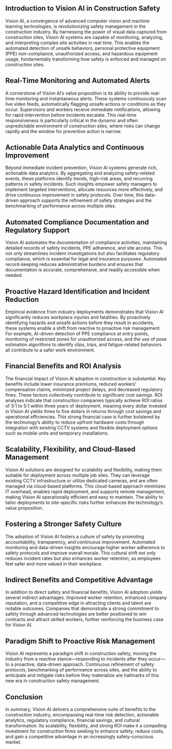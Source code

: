 ## Introduction to Vision AI in Construction Safety
Vision AI, a convergence of advanced computer vision and machine learning technologies, is revolutionizing safety management in the construction industry. By harnessing the power of visual data captured from construction sites, Vision AI systems are capable of monitoring, analyzing, and interpreting complex site activities in real time. This enables the automated detection of unsafe behaviors, personal protective equipment (PPE) non-compliance, unauthorized access, and hazardous equipment usage, fundamentally transforming how safety is enforced and managed on construction sites.

## Real-Time Monitoring and Automated Alerts
A cornerstone of Vision AI’s value proposition is its ability to provide real-time monitoring and instantaneous alerts. These systems continuously scan live video feeds, automatically flagging unsafe actions or conditions as they occur. Supervisors and workers receive immediate notifications, allowing for rapid intervention before incidents escalate. This real-time responsiveness is particularly critical in the dynamic and often unpredictable environment of construction sites, where risks can change rapidly and the window for preventive action is narrow.

## Actionable Data Analytics and Continuous Improvement
Beyond immediate incident prevention, Vision AI systems generate rich, actionable data analytics. By aggregating and analyzing safety-related events, these platforms identify trends, high-risk areas, and recurring patterns in safety incidents. Such insights empower safety managers to implement targeted interventions, allocate resources more effectively, and drive continuous improvement in safety protocols. Over time, this data-driven approach supports the refinement of safety strategies and the benchmarking of performance across multiple sites.

## Automated Compliance Documentation and Regulatory Support
Vision AI automates the documentation of compliance activities, maintaining detailed records of safety incidents, PPE adherence, and site access. This not only streamlines incident investigations but also facilitates regulatory compliance, which is essential for legal and insurance purposes. Automated record-keeping reduces administrative burdens and ensures that documentation is accurate, comprehensive, and readily accessible when needed.

## Proactive Hazard Identification and Incident Reduction
Empirical evidence from industry deployments demonstrates that Vision AI significantly reduces workplace injuries and fatalities. By proactively identifying hazards and unsafe actions before they result in accidents, these systems enable a shift from reactive to proactive risk management. For example, AI-driven detection of PPE compliance at entry points, monitoring of restricted zones for unauthorized access, and the use of pose estimation algorithms to identify slips, trips, and fatigue-related behaviors all contribute to a safer work environment.

## Financial Benefits and ROI Analysis
The financial impact of Vision AI adoption in construction is substantial. Key benefits include lower insurance premiums, reduced workers’ compensation claims, minimized project delays, and decreased regulatory fines. These factors collectively contribute to significant cost savings. ROI analyses indicate that construction companies typically achieve ROI ratios of 3:1 to 5:1 within three years of deployment, meaning every dollar invested in Vision AI yields three to five dollars in returns through cost savings and operational efficiencies. This strong financial case is further bolstered by the technology’s ability to reduce upfront hardware costs through integration with existing CCTV systems and flexible deployment options such as mobile units and temporary installations.

## Scalability, Flexibility, and Cloud-Based Management
Vision AI solutions are designed for scalability and flexibility, making them suitable for deployment across multiple job sites. They can leverage existing CCTV infrastructure or utilize dedicated cameras, and are often managed via cloud-based platforms. This cloud-based approach minimizes IT overhead, enables rapid deployment, and supports remote management, making Vision AI operationally efficient and easy to maintain. The ability to tailor deployments to site-specific risks further enhances the technology’s value proposition.

## Fostering a Stronger Safety Culture
The adoption of Vision AI fosters a culture of safety by promoting accountability, transparency, and continuous improvement. Automated monitoring and data-driven insights encourage higher worker adherence to safety protocols and improve overall morale. This cultural shift not only reduces incident rates but also enhances worker retention, as employees feel safer and more valued in their workplace.

## Indirect Benefits and Competitive Advantage
In addition to direct safety and financial benefits, Vision AI adoption yields several indirect advantages. Improved worker retention, enhanced company reputation, and a competitive edge in attracting clients and talent are notable outcomes. Companies that demonstrate a strong commitment to safety through advanced technologies are better positioned to win contracts and attract skilled workers, further reinforcing the business case for Vision AI.

## Paradigm Shift to Proactive Risk Management
Vision AI represents a paradigm shift in construction safety, moving the industry from a reactive stance—responding to incidents after they occur—to a proactive, data-driven approach. Continuous refinement of safety protocols, benchmarking of performance across sites, and the ability to anticipate and mitigate risks before they materialize are hallmarks of this new era in construction safety management.

## Conclusion
In summary, Vision AI delivers a comprehensive suite of benefits to the construction industry, encompassing real-time risk detection, actionable analytics, regulatory compliance, financial savings, and cultural transformation. Its scalability, flexibility, and strong ROI make it a compelling investment for construction firms seeking to enhance safety, reduce costs, and gain a competitive advantage in an increasingly safety-conscious market.